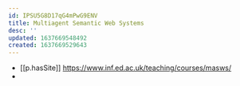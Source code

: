 ```yaml
---
id: IPSU5G8D17qG4mPwG9ENV
title: Multiagent Semantic Web Systems
desc: ''
updated: 1637669548492
created: 1637669529643
---
```




- [[p.hasSite]] https://www.inf.ed.ac.uk/teaching/courses/masws/
- 
